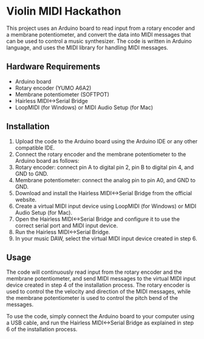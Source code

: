 # Violin MIDI Hackathon

This project uses an Arduino board to read input from a rotary encoder and a membrane potentiometer, and convert the data into MIDI messages that can be used to control a music synthesizer. The code is written in Arduino language, and uses the MIDI library for handling MIDI messages.

## Hardware Requirements

- Arduino board
- Rotary encoder (YUMO A6A2)
- Membrane potentiometer (SOFTPOT)
- Hairless MIDI<->Serial Bridge
- LoopMIDI (for Windows) or MIDI Audio Setup (for Mac)

## Installation

1) Upload the code to the Arduino board using the Arduino IDE or any other compatible IDE.
2) Connect the rotary encoder and the membrane potentiometer to the Arduino board as follows:
3) Rotary encoder: connect pin A to digital pin 2, pin B to digital pin 4, and GND to GND.
4) Membrane potentiometer: connect the analog pin to pin A0, and GND to GND.
5) Download and install the Hairless MIDI<->Serial Bridge from the official website.
6) Create a virtual MIDI input device using LoopMIDI (for Windows) or MIDI Audio Setup (for Mac).
7) Open the Hairless MIDI<->Serial Bridge and configure it to use the correct serial port and MIDI input device.
8) Run the Hairless MIDI<->Serial Bridge.
9) In your music DAW, select the virtual MIDI input device created in step 6.


## Usage

The code will continuously read input from the rotary encoder and the membrane potentiometer, and send MIDI messages to the virtual MIDI input device created in step 4 of the installation process. The rotary encoder is used to control the the velocity and direction of the MIDI messages, while the membrane potentiometer is used to control the pitch bend of the  messages.

To use the code, simply connect the Arduino board to your computer using a USB cable, and run the Hairless MIDI<->Serial Bridge as explained in step 6 of the installation process.

